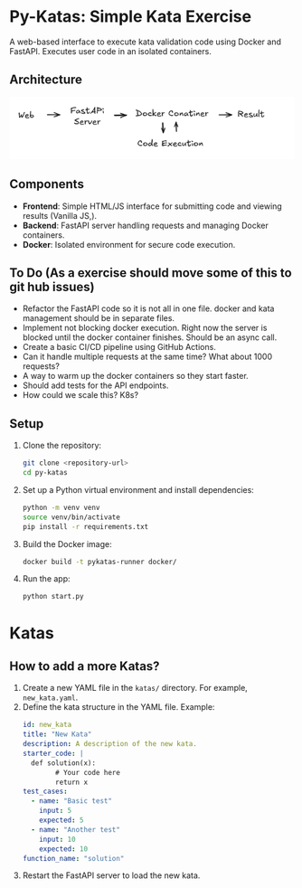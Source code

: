 # Py-Katas: Simple Kata Exercise

A web-based interface to execute kata validation code using Docker and FastAPI. Executes user code in an isolated containers.

## Architecture

![alt text](static/image.png)

## Components

- **Frontend**: Simple HTML/JS interface for submitting code and viewing results (Vanilla JS,).
- **Backend**: FastAPI server handling requests and managing Docker containers.
- **Docker**: Isolated environment for secure code execution.


## To Do (As a exercise should move some of this to git hub issues)
- Refactor the FastAPI code so it is not all in one file. docker and kata management should be in separate files.
- Implement not blocking docker execution. Right now the server is blocked until the docker container finishes. Should be an async call.
- Create a basic CI/CD pipeline using GitHub Actions.
- Can it handle multiple requests at the same time? What about 1000 requests? 
- A way to warm up the docker containers so they start faster.
- Should add tests for the API endpoints.
- How could we scale this? K8s?

## Setup

1. Clone the repository:

   ```bash
   git clone <repository-url>
   cd py-katas
   ```

2. Set up a Python virtual environment and install dependencies:

   ```bash
   python -m venv venv
   source venv/bin/activate
   pip install -r requirements.txt
   ```

3. Build the Docker image:

   ```bash
   docker build -t pykatas-runner docker/
   ```

4. Run the app:

   ```bash
   python start.py
   ```

# Katas

##  How to add a more Katas?
1. Create a new YAML file in the `katas/` directory. For example, `new_kata.yaml`.
2. Define the kata structure in the YAML file. Example: 
    ```yaml
    id: new_kata
    title: "New Kata"
    description: A description of the new kata.
    starter_code: |
      def solution(x):
            # Your code here
            return x
    test_cases:
      - name: "Basic test"
        input: 5
        expected: 5
      - name: "Another test"
        input: 10
        expected: 10
    function_name: "solution"
    ```
3. Restart the FastAPI server to load the new kata.